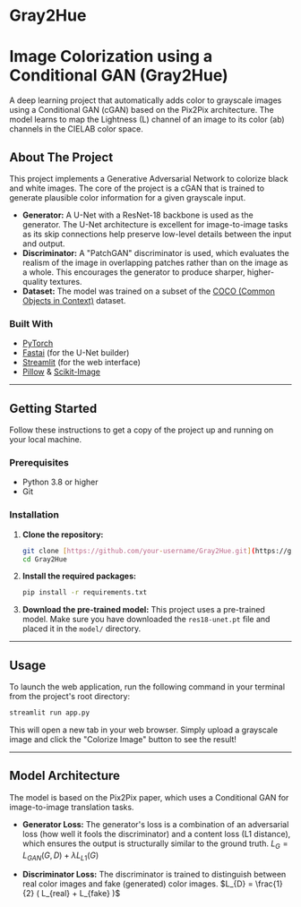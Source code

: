 # Gray2Hue
# Image Colorization using a Conditional GAN (Gray2Hue)

A deep learning project that automatically adds color to grayscale images using a Conditional GAN (cGAN) based on the Pix2Pix architecture. The model learns to map the Lightness (L) channel of an image to its color (ab) channels in the CIELAB color space.


## About The Project

This project implements a Generative Adversarial Network to colorize black and white images. The core of the project is a cGAN that is trained to generate plausible color information for a given grayscale input.

* **Generator:** A U-Net with a ResNet-18 backbone is used as the generator. The U-Net architecture is excellent for image-to-image tasks as its skip connections help preserve low-level details between the input and output.
* **Discriminator:** A "PatchGAN" discriminator is used, which evaluates the realism of the image in overlapping patches rather than on the image as a whole. This encourages the generator to produce sharper, higher-quality textures.
* **Dataset:** The model was trained on a subset of the [COCO (Common Objects in Context)](https://cocodataset.org/) dataset.

### Built With

* [PyTorch](https://pytorch.org/)
* [Fastai](https://www.fast.ai/) (for the U-Net builder)
* [Streamlit](https://streamlit.io/) (for the web interface)
* [Pillow](https://python-pillow.org/) & [Scikit-Image](https://scikit-image.org/)

---

## Getting Started

Follow these instructions to get a copy of the project up and running on your local machine.

### Prerequisites

* Python 3.8 or higher
* Git

### Installation

1.  **Clone the repository:**
    ```sh
    git clone [https://github.com/your-username/Gray2Hue.git](https://github.com/your-username/Gray2Hue.git)
    cd Gray2Hue
    ```
2.  **Install the required packages:**
    ```sh
    pip install -r requirements.txt
    ```
3.  **Download the pre-trained model:**
    This project uses a pre-trained model. Make sure you have downloaded the `res18-unet.pt` file and placed it in the `model/` directory.

---

## Usage

To launch the web application, run the following command in your terminal from the project's root directory:

```sh
streamlit run app.py
```

This will open a new tab in your web browser. Simply upload a grayscale image and click the "Colorize Image" button to see the result!

---

## Model Architecture

The model is based on the Pix2Pix paper, which uses a Conditional GAN for image-to-image translation tasks.

* **Generator Loss:** The generator's loss is a combination of an adversarial loss (how well it fools the discriminator) and a content loss (L1 distance), which ensures the output is structurally similar to the ground truth.
    $L_{G} = L_{GAN}(G, D) + \lambda L_{L1}(G)$

* **Discriminator Loss:** The discriminator is trained to distinguish between real color images and fake (generated) color images.
    $L_{D} = \frac{1}{2} ( L_{real} + L_{fake} )$

